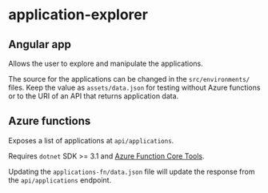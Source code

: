 # application-explorer

## Angular app

Allows the user to explore and manipulate the applications.

The source for the applications can be changed in the `src/environments/` files.
Keep the value as `assets/data.json` for testing without Azure functions or to
the URI of an API that returns application data.

## Azure functions

Exposes a list of applications at `api/applications`.

Requires `dotnet` SDK >= 3.1 and [Azure Function Core Tools](https://docs.microsoft.com/en-us/azure/azure-functions/functions-run-local).

Updating the `applications-fn/data.json` file will update the response from the `api/applications` endpoint.
